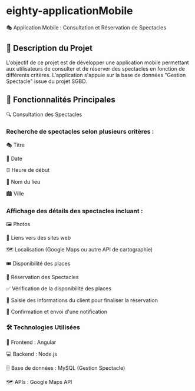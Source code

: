# eighty-applicationMobile
🎭 Application Mobile : Consultation et Réservation de Spectacles

## 📌 Description du Projet

L'objectif de ce projet est de développer une application mobile permettant aux utilisateurs de consulter et de réserver des spectacles en fonction de différents critères. L'application s'appuie sur la base de données "Gestion Spectacle" issue du projet SGBD.

## 🚀 Fonctionnalités Principales

🔍 Consultation des Spectacles

### Recherche de spectacles selon plusieurs critères :

🎭 Titre

📅 Date

⏰ Heure de début

📍 Nom du lieu

🏙️ Ville

### Affichage des détails des spectacles incluant :

🖼️ Photos

🔗 Liens vers des sites web

🗺️ Localisation (Google Maps ou autre API de cartographie)

🎟️ Disponibilité des places

🎫 Réservation des Spectacles

✅ Vérification de la disponibilité des places

📝 Saisie des informations du client pour finaliser la réservation

📩 Confirmation et envoi d'une notification

### 🛠️ Technologies Utilisées

📱 Frontend : Angular

💻 Backend : Node.js 

🗄️ Base de données : MySQL (Gestion Spectacle)

🗺️ APIs : Google Maps API

